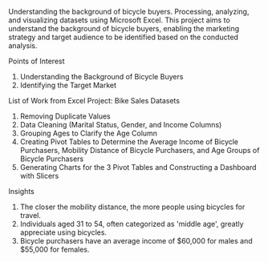 Understanding the background of bicycle buyers. Processing, analyzing, and visualizing datasets using Microsoft Excel. This project aims to understand the background of bicycle buyers, enabling the marketing strategy and target audience to be identified based on the conducted analysis. 


Points of Interest

1. Understanding the Background of Bicycle Buyers
2. Identifying the Target Market


List of Work from Excel Project: Bike Sales Datasets

1. Removing Duplicate Values
2. Data Cleaning (Marital Status, Gender, and Income Columns)
3. Grouping Ages to Clarify the Age Column
4. Creating Pivot Tables to Determine the Average Income of Bicycle Purchasers, Mobility Distance of Bicycle Purchasers, and Age Groups of Bicycle Purchasers
5. Generating Charts for the 3 Pivot Tables and Constructing a Dashboard with Slicers


Insights

1. The closer the mobility distance, the more people using bicycles for travel.
2. Individuals aged 31 to 54, often categorized as 'middle age', greatly appreciate using bicycles.
3. Bicycle purchasers have an average income of $60,000 for males and $55,000 for females.
